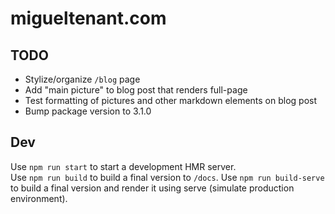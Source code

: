# migueltenant.com

## TODO

- Stylize/organize `/blog` page
- Add "main picture" to blog post that renders full-page
- Test formatting of pictures and other markdown elements on blog post
- Bump package version to 3.1.0

## Dev

Use `npm run start` to start a development HMR server.  
Use `npm run build` to build a final version to `/docs`.
Use `npm run build-serve` to build a final version and render it using serve (simulate production environment).
